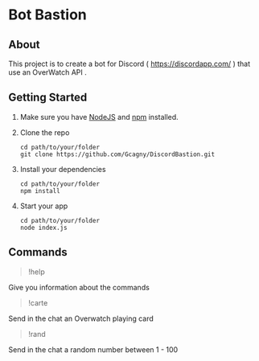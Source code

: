 # Bot Bastion

## About

This project is to create a bot for Discord ( https://discordapp.com/ ) that use an OverWatch 
API .

## Getting Started

1. Make sure you have [NodeJS](https://nodejs.org/) and [npm](https://www.npmjs.com/) installed.

2. Clone the repo
    ```
    cd path/to/your/folder
    git clone https://github.com/Gcagny/DiscordBastion.git
	
    ```
3. Install your dependencies
    ```
    cd path/to/your/folder
    npm install
    ```
4. Start your app
    ```
    cd path/to/your/folder
    node index.js
    ```
## Commands

> !help

Give you information about the commands

> !carte

Send in the chat an Overwatch playing card

> !rand

Send in the chat a random number between 1 - 100






